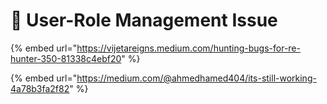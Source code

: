 # 🧻 User-Role Management Issue

{% embed url="https://vijetareigns.medium.com/hunting-bugs-for-re-hunter-350-81338c4ebf20" %}

{% embed url="https://medium.com/@ahmedhamed404/its-still-working-4a78b3fa2f82" %}
